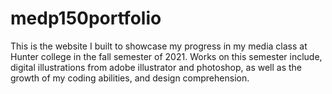 # medp150portfolio
This is the website I built to showcase my progress in my media class at Hunter college in the fall semester of 2021. Works on this semester include, digital illustrations from adobe illustrator and photoshop, as well as the growth of my coding abilities, and design comprehension. 
